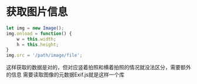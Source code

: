 
# 获取图片信息
```javascript
let img = new Image();
img.onload = function() {
    w = this.width;
    h = this.height;
}
img.src = '/path/image/file'; 
```
这样获取的数据是对的，但对应竖着拍照和横着拍照的情况就没法区分，需要额外的信息
需要读取图像的元数据Exif.js就是这样一个库
